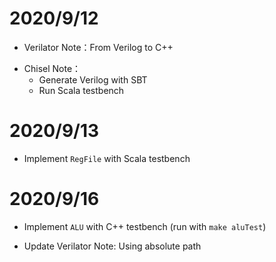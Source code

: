 # 2020/9/12

* Verilator Note：From Verilog to C++

- Chisel Note：
    - Generate Verilog with SBT
    - Run Scala testbench 

# 2020/9/13

* Implement `RegFile` with Scala testbench

# 2020/9/16

* Implement `ALU` with C++ testbench (run with `make aluTest`)

- Update Verilator Note: Using absolute path
